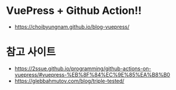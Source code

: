 # VuePress + Github Action!!

* https://choibyungnam.github.io/blog-vuepress/

# 참고 사이트

* https://2ssue.github.io/programming/github-actions-on-vuepress/#vuepress-%EB%8F%84%EC%9E%85%EA%B8%B0
* https://glebbahmutov.com/blog/triple-tested/
